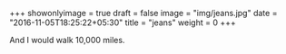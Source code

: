 +++
showonlyimage = true
draft = false
image = "img/jeans.jpg"
date = "2016-11-05T18:25:22+05:30"
title = "jeans"
weight = 0
+++

And I would walk 10,000 miles.

